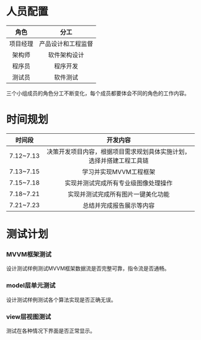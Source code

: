 # 人员配置

|   角色   |        分工        |
| :------: | :----------------: |
| 项目经理 | 产品设计和工程监督 |
|  架构师  |    软件架构设计    |
|  程序员  |      程序开发      |
|  测试员  |      软件测试      |

三个小组成员的角色分工不断变化，每个成员都要体会不同的角色的工作内容。

# 时间规划

|  时间段   |                    开发内容                    |
| :-------: | :--------------------------------------------: |
| 7.12~7.13 | 决策开发项目内容，根据项目需求规划具体实施计划，选择并搭建工程工具链 |
| 7.13~7.15 | 学习并实现MVVM工程框架 |
|7.15~7.18|实现并测试完成所有专业级图像处理操作|
|7.18~7.21|实现并测试完成所有图片一键美化功能|
|7.21~7.23|总结并完成报告展示等内容|

# 测试计划

### MVVM框架测试

设计测试样例测试MVVM框架数据流是否完整可靠，指令流是否通畅。

### model层单元测试

设计测试样例测试各个算法实现是否正确无误。

### view层视图测试

测试在各种情况下界面是否正常显示。

